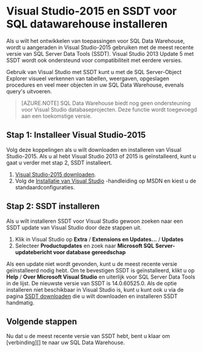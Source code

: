 <properties
   pageTitle="Visual Studio en SSDT voor SQL datawarehouse installeren | Microsoft Azure"
   description="Visual Studio en SQL Server Development Tools (SSDT) voor SQL Azure datawarehouse installeren"
   services="sql-data-warehouse"
   documentationCenter="NA"
   authors="sonyam"
   manager="barbkess"
   editor=""/>

<tags
   ms.service="sql-data-warehouse"
   ms.devlang="NA"
   ms.topic="article"
   ms.tgt_pltfrm="NA"
   ms.workload="data-services"
   ms.date="08/16/2016"
   ms.author="sonyama;barbkess"/>

# <a name="install-visual-studio-2015-and-ssdt-for-sql-data-warehouse"></a>Visual Studio-2015 en SSDT voor SQL datawarehouse installeren

Als u wilt het ontwikkelen van toepassingen voor SQL Data Warehouse, wordt u aangeraden in Visual Studio-2015 gebruiken met de meest recente versie van SQL Server Data Tools (SSDT).  Visual Studio 2013 Update 5 met SSDT wordt ook ondersteund voor compatibiliteit met eerdere versies.  

Gebruik van Visual Studio met SSDT kunt u met de SQL Server-Object Explorer visueel verkennen van tabellen, weergaven, opgeslagen procedures en veel meer objecten in uw SQL Data Warehouse, evenals query's uitvoeren.

> [AZURE.NOTE] SQL Data Warehouse biedt nog geen ondersteuning voor Visual Studio databaseprojecten.  Deze functie wordt toegevoegd aan een toekomstige versie.

## <a name="step-1-install-visual-studio-2015"></a>Stap 1: Installeer Visual Studio-2015

Volg deze koppelingen als u wilt downloaden en installeren van Visual Studio-2015. Als u al hebt Visual Studio 2013 of 2015 is geïnstalleerd, kunt u gaat u verder met stap 2, SSDT installeert.

1. [Visual Studio-2015 downloaden][].
2. Volg de [Installatie van Visual Studio][] -handleiding op MSDN en kiest u de standaardconfiguraties.

## <a name="step-2-install-ssdt"></a>Stap 2: SSDT installeren

Als u wilt installeren SSDT voor Visual Studio gewoon zoeken naar een SSDT update van Visual Studio door deze stappen uit.

1. Klik in Visual Studio op **Extra** / **Extensions en Updates...**  /  **Updates**
2. Selecteer **Productupdates** en zoek naar **Microsoft SQL Server-updatebericht voor database gereedschap**

Als een update niet wordt gevonden, kunt u de meest recente versie geïnstalleerd nodig hebt.  Om te bevestigen SSDT is geïnstalleerd, klikt u op **Help** / **Over Microsoft Visual Studio** en uiterlijk voor SQL Server Data Tools in de lijst.  De nieuwste versie van SSDT is 14.0.60525.0.  Als de optie installeren niet beschikbaar in Visual Studio is, kunt u kunt ook u via de pagina [SSDT downloaden][] die u wilt downloaden en installeren SSDT handmatig.

## <a name="next-steps"></a>Volgende stappen

Nu dat u de meest recente versie van SSDT hebt, bent u klaar om [verbinding][] te naar uw SQL Data Warehouse.

<!--Anchors-->

<!--Image references-->

<!--Articles-->
[verbinding maken]: ./sql-data-warehouse-query-visual-studio.md

<!--Other-->
[Visual Studio-2015 downloaden]: https://www.visualstudio.com/downloads/
[Installatie van Visual Studio]: https://msdn.microsoft.com/library/e2h7fzkw.aspx
[SSDT downloaden]: https://msdn.microsoft.com/library/mt204009.aspx
